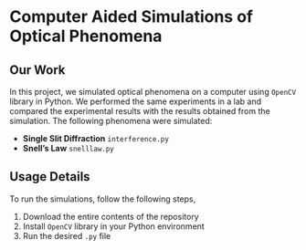 # Computer Aided Simulations of Optical Phenomena

## Our Work
In this project, we simulated optical phenomena on a computer using `OpenCV` library in Python. We performed the same experiments in a lab and compared the experimental results with the results obtained from the simulation. The following phenomena were simulated:
 * **Single Slit Diffraction** `interference.py`
 * **Snell’s Law** `snelllaw.py`
 
## Usage Details
To run the simulations, follow the following steps,
1. Download the entire contents of the repository 
2. Install `OpenCV` library in your Python environment
3. Run the desired `.py` file
